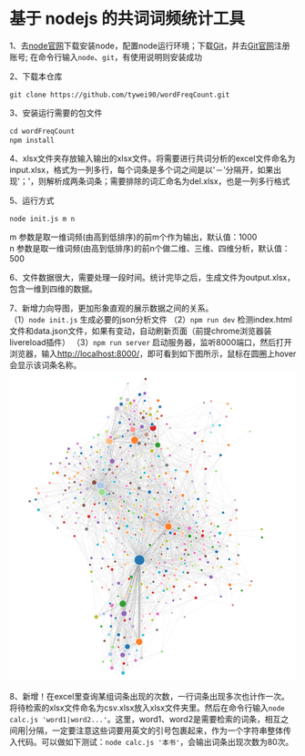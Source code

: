 # 基于 nodejs 的共词词频统计工具

1、去[node官网](https://nodejs.org/en/)下载安装node，配置node运行环境；下载[Git](https://git-scm.com/downloads)，并去[Git官网](https://github.com/)注册账号; 在命令行输入`node`、`git`，有使用说明则安装成功

2、下载本仓库
```
git clone https://github.com/tywei90/wordFreqCount.git
```

3、安装运行需要的包文件
```
cd wordFreqCount
npm install
```

4、xlsx文件夹存放输入输出的xlsx文件。将需要进行共词分析的excel文件命名为input.xlsx，格式为一列多行，每个词条是多个词之间是以'－'分隔开，如果出现'；'，则解析成两条词条；需要排除的词汇命名为del.xlsx，也是一列多行格式

5、运行方式
```
node init.js m n
```
m 参数是取一维词频(由高到低排序)的前m个作为输出，默认值：1000  
n 参数是取一维词频(由高到低排序)的前n个做二维、三维、四维分析，默认值：500

6、文件数据很大，需要处理一段时间。统计完毕之后，生成文件为output.xlsx，包含一维到四维的数据。

7、新增力向导图，更加形象直观的展示数据之间的关系。  
    （1）`node init.js` 生成必要的json分析文件
    （2）`npm run dev` 检测index.html文件和data.json文件，如果有变动，自动刷新页面（前提chrome浏览器装livereload插件）
    （3）`npm run server` 启动服务器，监听8000端口，然后打开浏览器，输入[http://localhost:8000/](http://localhost:8000/)，即可看到如下图所示，鼠标在圆圈上hover会显示该词条名称。
    ![力向导图](./dist/graph.jpg "力向导图")  

8、新增！在excel里查询某组词条出现的次数，一行词条出现多次也计作一次。将待检索的xlsx文件命名为csv.xlsx放入xlsx文件夹里。然后在命令行输入`node calc.js 'word1|word2...'`。这里，word1、word2是需要检索的词条，相互之间用|分隔，一定要注意这些词要用英文的引号包裹起来，作为一个字符串整体传入代码。可以做如下测试：`node calc.js '本书'`，会输出词条出现次数为80次。





